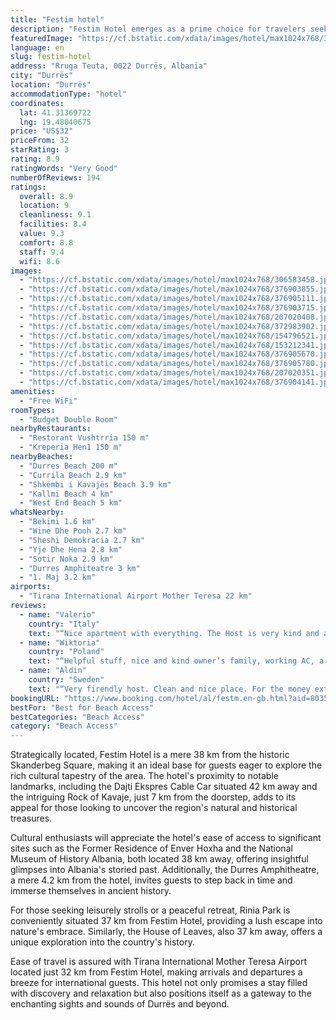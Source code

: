 ```yaml
---
title: "Festim hotel"
description: "Festim Hotel emerges as a prime choice for travelers seeking comfort and convenience in Durrës, positioned just a stone's throw away from the serene Durres Beach."
featuredImage: "https://cf.bstatic.com/xdata/images/hotel/max1024x768/306583458.jpg?k=e06e7a141a156eeb3553a7d76854cc9f4f1ae87671a1c3d34fdd5fd41d421fcd&o=&hp=1"
language: en
slug: festim-hotel
address: "Rruga Teuta, 0022 Durrës, Albania"
city: "Durrës"
location: "Durrës"
accommodationType: "hotel"
coordinates:
  lat: 41.31369722
  lng: 19.48040675
price: "US$32"
priceFrom: 32
starRating: 3
rating: 8.9
ratingWords: "Very Good"
numberOfReviews: 194
ratings:
  overall: 8.9
  location: 9
  cleanliness: 9.1
  facilities: 8.4
  value: 9.3
  comfort: 8.8
  staff: 9.4
  wifi: 8.6
images:
  - "https://cf.bstatic.com/xdata/images/hotel/max1024x768/306583458.jpg?k=e06e7a141a156eeb3553a7d76854cc9f4f1ae87671a1c3d34fdd5fd41d421fcd&o=&hp=1"
  - "https://cf.bstatic.com/xdata/images/hotel/max1024x768/376903855.jpg?k=a0c0dec2169d70fa2b25e9f3fe94ed10afcad29421508569bd3cc0282a84b699&o=&hp=1"
  - "https://cf.bstatic.com/xdata/images/hotel/max1024x768/376905111.jpg?k=3116ee7afeade13b65df4b71982af97ab19c5859a72793eb242ecf657da771c6&o=&hp=1"
  - "https://cf.bstatic.com/xdata/images/hotel/max1024x768/376903715.jpg?k=df15f47bd08406830fe8660a9d7d729d887dac5abb6d6dd62b480319afca2679&o=&hp=1"
  - "https://cf.bstatic.com/xdata/images/hotel/max1024x768/207020408.jpg?k=afca10fa0e1d1caebe844c24f982e4ddcf73342e6578df15c7b006fca923b5f1&o=&hp=1"
  - "https://cf.bstatic.com/xdata/images/hotel/max1024x768/372983902.jpg?k=fc24ffd70e101e44add21edfc999adee44b4e7d588e5d2e8fb1e16a2d4c86897&o=&hp=1"
  - "https://cf.bstatic.com/xdata/images/hotel/max1024x768/154796521.jpg?k=18fb3620cd27c24ef5bb3ad780db545110feb543f0e0fcf678359709fa0ff194&o=&hp=1"
  - "https://cf.bstatic.com/xdata/images/hotel/max1024x768/153212341.jpg?k=9b7c5260d6163523deb0d2a3f763cdeca6421e5152ad9d4ef86b607b601c169b&o=&hp=1"
  - "https://cf.bstatic.com/xdata/images/hotel/max1024x768/376905670.jpg?k=7e2e074955e8d47d6ee9315d95cdf67ea083baee73c487ab0e406775af17ccba&o=&hp=1"
  - "https://cf.bstatic.com/xdata/images/hotel/max1024x768/376905780.jpg?k=e444492f109cff49ee973e9292ec6b3b0c8bc4bee7a5dac44a6d659828378dd3&o=&hp=1"
  - "https://cf.bstatic.com/xdata/images/hotel/max1024x768/207020351.jpg?k=a953ade12f8f583a393fa49432e49038f5505fe52a09126b5628b2a23d374d99&o=&hp=1"
  - "https://cf.bstatic.com/xdata/images/hotel/max1024x768/376904141.jpg?k=40a10dd6904e2c087624c4e9822eb0099b1a56061e00ce258ede03a2c5550642&o=&hp=1"
amenities:
  - "Free WiFi"
roomTypes:
  - "Budget Double Room"
nearbyRestaurants:
  - "Restorant Vushtrria 150 m"
  - "Kreperia Hen1 150 m"
nearbyBeaches:
  - "Durres Beach 200 m"
  - "Currila Beach 2.9 km"
  - "Shkëmbi i Kavajës Beach 3.9 km"
  - "Kallmi Beach 4 km"
  - "West End Beach 5 km"
whatsNearby:
  - "Bekimi 1.6 km"
  - "Wine Dhe Pooh 2.7 km"
  - "Sheshi Demokracia 2.7 km"
  - "Yje Dhe Hena 2.8 km"
  - "Sotir Noka 2.9 km"
  - "Durres Amphiteatre 3 km"
  - "1. Maj 3.2 km"
airports:
  - "Tirana International Airport Mother Teresa 22 km"
reviews:
  - name: "Valerio"
    country: "Italy"
    text: "“Nice apartment with everything. The Host is very kind and available. The position is near the beach and many restaurants. Recommended!”"
  - name: "Wiktoria"
    country: "Poland"
    text: "“Helpful stuff, nice and kind owner’s family, working AC, a possibility of using kitchen in the property”"
  - name: "Aldin"
    country: "Sweden"
    text: "“Very firendly host. Clean and nice place. For the money extremley good.”"
bookingURL: "https://www.booking.com/hotel/al/festm.en-gb.html?aid=8035640"
bestFor: "Best for Beach Access"
bestCategories: "Beach Access"
category: "Beach Access"
---
```


Strategically located, Festim Hotel is a mere 38 km from the historic Skanderbeg Square, making it an ideal base for guests eager to explore the rich cultural tapestry of the area. The hotel's proximity to notable landmarks, including the Dajti Ekspres Cable Car situated 42 km away and the intriguing Rock of Kavaje, just 7 km from the doorstep, adds to its appeal for those looking to uncover the region's natural and historical treasures.

Cultural enthusiasts will appreciate the hotel's ease of access to significant sites such as the Former Residence of Enver Hoxha and the National Museum of History Albania, both located 38 km away, offering insightful glimpses into Albania's storied past. Additionally, the Durres Amphitheatre, a mere 4.2 km from the hotel, invites guests to step back in time and immerse themselves in ancient history.

For those seeking leisurely strolls or a peaceful retreat, Rinia Park is conveniently situated 37 km from Festim Hotel, providing a lush escape into nature's embrace. Similarly, the House of Leaves, also 37 km away, offers a unique exploration into the country's history.

Ease of travel is assured with Tirana International Mother Teresa Airport located just 32 km from Festim Hotel, making arrivals and departures a breeze for international guests. This hotel not only promises a stay filled with discovery and relaxation but also positions itself as a gateway to the enchanting sights and sounds of Durrës and beyond.